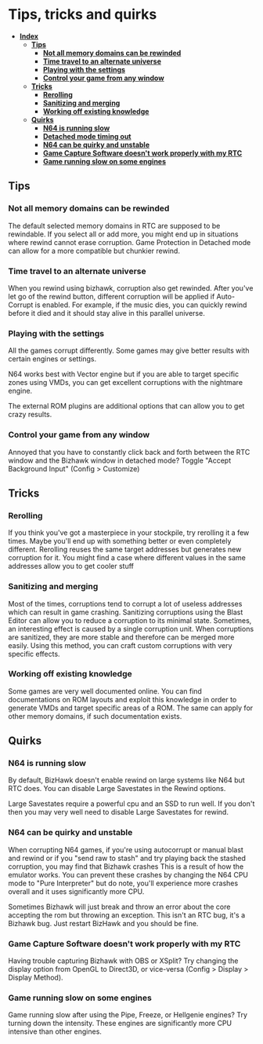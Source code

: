 # Tips, tricks and quirks

* [**Index**](tips.md)
  * [**Tips**](tips.md#tips)
    * [**Not all memory domains can be rewinded**](tips.md#not-all-memory-domains-can-be-rewinded)
    * [**Time travel to an alternate universe**](tips.md#time-travel-to-a-parallel-universe)
    * [**Playing with the settings**](tips.md#playing-with-the-settings)
    * [**Control your game from any window**](tips.md#control-your-game-from-any-window)
  * [**Tricks**](tips.md#tricks)
    * [**Rerolling**](tips.md#rerolling)
    * [**Sanitizing and merging**](tips.md#sanitizing-and-merging)
    * [**Working off existing knowledge**](tips.md#working-off-existing-knowledge)
  * [**Quirks**](tips.md#quirks)
    * [**N64 is running slow**](tips.md#n64-is-running-slow)
    * [**Detached mode timing out**](tips.md#detached-mode-timing-out)
    * [**N64 can be quirky and unstable**](tips.md#n64-can-be-quirky-and-unstable)
    * [**Game Capture Software doesn't work properly with my RTC**](tips.md#game-capture-software-doesnt-work-properly-with-my-rtc)
    * [**Game running slow on some engines**](tips.md#game-running-slow-on-some-engines)

## Tips

### Not all memory domains can be rewinded

The default selected memory domains in RTC are supposed to be rewindable. If you select all or add more, you might end up in situations where rewind cannot erase corruption. Game Protection in Detached mode can allow for a more compatible but chunkier rewind.

### Time travel to an alternate universe

When you rewind using bizhawk, corruption also get rewinded. After you've let go of the rewind button, different corruption will be applied if Auto-Corrupt is enabled. For example, if the music dies, you can quickly rewind before it died and it should stay alive in this parallel universe.

### Playing with the settings

All the games corrupt differently. Some games may give better results with certain engines or settings.

N64 works best with Vector engine but if you are able to target specific zones using VMDs, you can get excellent corruptions with the nightmare engine.

The external ROM plugins are additional options that can allow you to get crazy results.

### Control your game from any window

Annoyed that you have to constantly click back and forth between the RTC window and the Bizhawk window in detached mode? Toggle "Accept Background Input" \(Config &gt; Customize\)

## Tricks

### Rerolling

If you think you've got a masterpiece in your stockpile, try rerolling it a few times. Maybe you'll end up with something better or even completely different. Rerolling reuses the same target addresses but generates new corruption for it. You might find a case where different values in the same addresses allow you to get cooler stuff

### Sanitizing and merging

Most of the times, corruptions tend to corrupt a lot of useless addresses which can result in game crashing. Sanitizing corruptions using the Blast Editor can allow you to reduce a corruption to its minimal state. Sometimes, an interesting effect is caused by a single corruption unit. When corruptions are sanitized, they are more stable and therefore can be merged more easily. Using this method, you can craft custom corruptions with very specific effects.

### Working off existing knowledge

Some games are very well documented online. You can find documentations on ROM layouts and exploit this knowledge in order to generate VMDs and target specific areas of a ROM. The same can apply for other memory domains, if such documentation exists.

## Quirks

### N64 is running slow

By default, BizHawk doesn't enable rewind on large systems like N64 but RTC does. You can disable Large Savestates in the Rewind options.

Large Savestates require a powerful cpu and an SSD to run well. If you don't then you may very well need to disable Large Savestates for rewind.

### N64 can be quirky and unstable

When corrupting N64 games, if you're using autocorrupt or manual blast and rewind or if you "send raw to stash" and try playing back the stashed corruption, you may find that Bizhawk crashes This is a result of how the emulator works. You can prevent these crashes by changing the N64 CPU mode to "Pure Interpreter" but do note, you'll experience more crashes overall and it uses significantly more CPU.

Sometimes Bizhawk will just break and throw an error about the core accepting the rom but throwing an exception. This isn't an RTC bug, it's a Bizhawk bug. Just restart BizHawk and you should be fine.

### Game Capture Software doesn't work properly with my RTC

Having trouble capturing Bizhawk with OBS or XSplit? Try changing the display option from OpenGL to Direct3D, or vice-versa \(Config &gt; Display &gt; Display Method\).

### Game running slow on some engines

Game running slow after using the Pipe, Freeze, or Hellgenie engines? Try turning down the intensity. These engines are significantly more CPU intensive than other engines.

